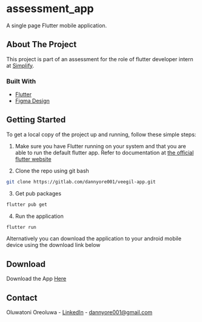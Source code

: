 # assessment_app

A single page Flutter mobile application.


## About The Project

This project is part of an assessment for the role of flutter developer intern at [Simplify](yoursimplifybiz@gmail.com).


### Built With

* [Flutter](https://flutter.dev/)
* [Figma Design]()


## Getting Started

To get a local copy of the project up and running, follow these simple steps:

1. Make sure you have Flutter running on your system and that you are able to run the default flutter app.
 Refer to documentation at [the official flutter website](https://docs.flutter.dev/get-started/install)


2. Clone the repo using git bash
```sh
git clone https://gitlab.com/dannyore001/veegil-app.git
```
3. Get pub packages
```sh
flutter pub get
```
4. Run the application
```sh
flutter run
```

Alternatively you can download the application to your android mobile device using the download link below


## Download

Download the App [Here](./assets/app-armeabi-v7a-release.apk)


## Contact

Oluwatoni Oreoluwa - [LinkedIn](https://www.linkedin.com/in/oreoluwado) - dannyore001@gmail.com